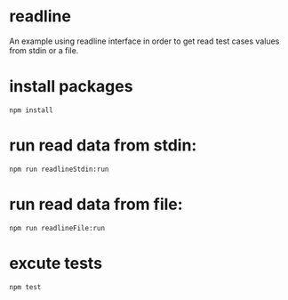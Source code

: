 # readline
An example using readline interface in order to get read test cases values from stdin or a file.

# install packages
```
npm install

```

# run read data from stdin:

```
npm run readlineStdin:run

```

# run read data from file:

```
npm run readlineFile:run

```

# excute tests

```
npm test

``` 

